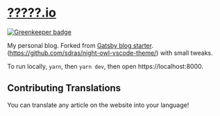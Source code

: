# [?????.io](https://????.io/)

[![Greenkeeper badge](https://badges.greenkeeper.io/sepiropht/rusty-reactif.io.svg)](https://greenkeeper.io/)

My personal blog. Forked from [Gatsby blog starter](https://github.com/gatsbyjs/gatsby-starter-blog). (https://github.com/sdras/night-owl-vscode-theme/) with small tweaks.

To run locally, `yarn`, then `yarn dev`, then open https://localhost:8000.

## Contributing Translations

You can translate any article on the website into your language!



